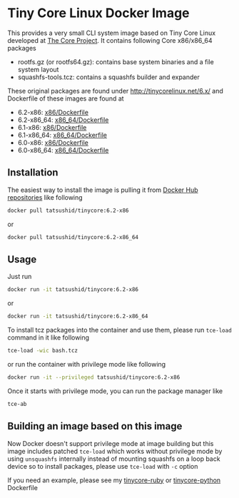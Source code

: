 Tiny Core Linux Docker Image
============================

This provides a very small CLI system image based on Tiny Core Linux developed
at [The Core Project](http://tinycorelinux.net). It contains following Core
x86/x86\_64 packages

- rootfs.gz (or rootfs64.gz): contains base system binaries and a file system
  layout
- squashfs-tools.tcz: contains a squashfs builder and expander

These original packages are found under http://tinycorelinux.net/6.x/ and
Dockerfile of these images are found at

- 6.2-x86:
  [x86/Dockerfile](https://github.com/tatsushid/docker-tinycore/blob/master/6.2/x86/Dockerfile)
- 6.2-x86\_64:
  [x86\_64/Dockerfile](https://github.com/tatsushid/docker-tinycore/blob/master/6.2/x86_64/Dockerfile)
- 6.1-x86:
  [x86/Dockerfile](https://github.com/tatsushid/docker-tinycore/blob/master/6.1/x86/Dockerfile)
- 6.1-x86\_64:
  [x86\_64/Dockerfile](https://github.com/tatsushid/docker-tinycore/blob/master/6.1/x86_64/Dockerfile)
- 6.0-x86:
  [x86/Dockerfile](https://github.com/tatsushid/docker-tinycore/blob/master/6.0/x86/Dockerfile)
- 6.0-x86\_64:
  [x86\_64/Dockerfile](https://github.com/tatsushid/docker-tinycore/blob/master/6.0/x86_64/Dockerfile)

## Installation

The easiest way to install the image is pulling it from
[Docker Hub repositories](https://registry.hub.docker.com/) like following

```bash
docker pull tatsushid/tinycore:6.2-x86
```

or

```bash
docker pull tatsushid/tinycore:6.2-x86_64
```

## Usage

Just run

```bash
docker run -it tatsushid/tinycore:6.2-x86
```

or

```bash
docker run -it tatsushid/tinycore:6.2-x86_64
```

To install tcz packages into the container and use them, please run `tce-load`
command in it like following

```bash
tce-load -wic bash.tcz
```

or run the container with privilege mode like following

```bash
docker run -it --privileged tatsushid/tinycore:6.2-x86
```

Once it starts with privilege mode, you can run the package manager like

```bash
tce-ab
```

## Building an image based on this image

Now Docker doesn't support privilege mode at image building but this image
includes patched `tce-load` which works without privilege mode by using
`unsquashfs` internally instead of mounting squashfs on a loop back device so
to install packages, please use `tce-load` with `-c` option

If you need an example, please see my
[tinycore-ruby](https://github.com/tatsushid/docker-tinycore-ruby) or
[tinycore-python](https://github.com/tatsushid/docker-tinycore-python)
Dockerfile
